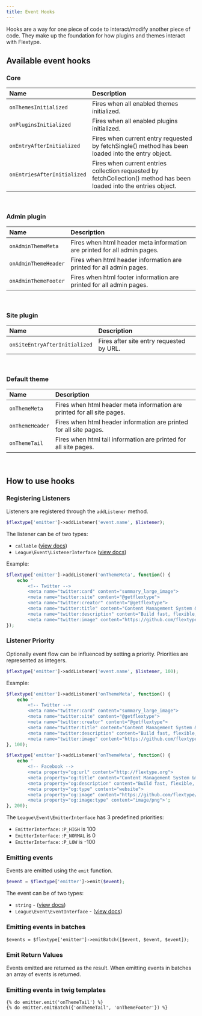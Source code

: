 ```yaml
---
title: Event Hooks
---
```


Hooks are a way for one piece of code to interact/modify another piece of code. They make up the foundation for how plugins and themes interact with Flextype.


## Available event hooks

### Core

| Name | Description |
| :------------- | :------------- |
| `onThemesInitialized` | Fires when all enabled themes initialized. |
| `onPluginsInitialized` | Fires when all enabled plugins initialized. |
| `onEntryAfterInitialized` | Fires when current entry requested by fetchSingle() method has been loaded into the entry object. |
| `onEntriesAfterInitialized` | Fires when current entries collection requested by fetchCollection() method has been loaded into the entries object. |

<br>

### Admin plugin

| Name | Description |
| :------------- | :------------- |
| `onAdminThemeMeta` | Fires when html header meta information are printed for all admin pages. |
| `onAdminThemeHeader` | Fires when html header information are printed for all admin pages. |
| `onAdminThemeFooter` | Fires when html footer information are printed for all admin pages. |

<br>

### Site plugin

| Name | Description |
| :------------- | :------------- |
| `onSiteEntryAfterInitialized` | Fires after site entry requested by URL. |

<br>

### Default theme

| Name | Description |
| :------------- | :------------- |
| `onThemeMeta` | Fires when html header meta information are printed for all site pages. |
| `onThemeHeader` | Fires when html header information are printed for all site pages. |
| `onThemeTail` | Fires when html tail information are printed for all site pages. |

<br>

## How to use hooks

### Registering Listeners

Listeners are registered through the `addListener` method.

```php
$flextype['emitter']->addListener('event.name', $listener);
```

The listener can be of two types:
* `callable` (<a href="https://event.thephpleague.com/2.0/listeners/callables/">view docs</a>)
* `League\Event\ListenerInterface` (<a href="https://event.thephpleague.com/2.0/listeners/classes/">view docs</a>)

Example:
```php
$flextype['emitter']->addListener('onThemeMeta', function() {
    echo '
        <!-- Twitter -->
        <meta name="twitter:card" content="summary_large_image">
        <meta name="twitter:site" content="@getflextype">
        <meta name="twitter:creator" content="@getflextype">
        <meta name="twitter:title" content="Content Management System &mdash; Flextype">
        <meta name="twitter:description" content="Build fast, flexible, easier to manage websites with Flextype.">
        <meta name="twitter:image" content="https://github.com/flextype/flextype/raw/dev/site/plugins/admin/preview.png">';
});
```

### Listener Priority

Optionally event flow can be influenced by setting a priority. Priorities are represented as integers.

```php
$flextype['emitter']->addListener('event.name', $listener, 100);
```

Example:
```php
$flextype['emitter']->addListener('onThemeMeta', function() {
    echo '
        <!-- Twitter -->
        <meta name="twitter:card" content="summary_large_image">
        <meta name="twitter:site" content="@getflextype">
        <meta name="twitter:creator" content="@getflextype">
        <meta name="twitter:title" content="Content Management System &mdash; Flextype">
        <meta name="twitter:description" content="Build fast, flexible, easier to manage websites with Flextype.">
        <meta name="twitter:image" content="https://github.com/flextype/flextype/raw/dev/site/plugins/admin/preview.png">';
}, 100);

$flextype['emitter']->addListener('onThemeMeta', function() {
    echo '
        <!-- Facebook -->
        <meta property="og:url" content="http://flextype.org">
        <meta property="og:title" content="Content Management System &mdash; Flextype">
        <meta property="og:description" content="Build fast, flexible, easier to manage websites with Flextype.">
        <meta property="og:type" content="website">
        <meta property="og:image" content="https://github.com/flextype/flextype/raw/dev/site/plugins/admin/preview.png">
        <meta property="og:image:type" content="image/png">';
}, 200);
```

The `League\Event\EmitterInterface` has 3 predefined priorities:

* `EmitterInterface::P_HIGH` is 100
* `EmitterInterface::P_NORMAL` is 0
* `EmitterInterface::P_LOW` is -100

### Emitting events

Events are emitted using the `emit` function.

```php
$event = $flextype['emitter']->emit($event);
```

The event can be of two types:

* `string` - (<a href="https://event.thephpleague.com/2.0/events/named/">view docs</a>)
* `League\Event\EventInterface` - (<a href="https://event.thephpleague.com/2.0/events/classes/">view docs</a>)


### Emitting events in batches

```
$events = $flextype['emitter']->emitBatch([$event, $event, $event]);
```

### Emit Return Values

Events emitted are returned as the result. When emitting events in batches an array of events is returned.

### Emitting events in twig templates

```twig
{% do emitter.emit('onThemeTail') %}
{% do emitter.emitBatch({'onThemeTail', 'onThemeFooter'}) %}
```
